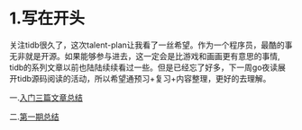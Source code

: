 # 1.写在开头
关注tidb很久了，这次talent-plan让我看了一丝希望。作为一个程序员，最酷的事无非就是开源。如果能够参与进去，这一定会是比游戏和画画更有意思的事情,
tidb的系列文章以前也陆陆续续看过一些。但是已经忘了好多，下一周go夜读展开tidb源码阅读的活动，所以希望通预习+复习+内容整理，更好的去理解。

一.[入门三篇文章总结](https://github.com/wty4427300/learn-tidb/blob/master/1.md)

二.[第一期总结](https://github.com/wty4427300/learn-tidb/blob/master/2.md)


